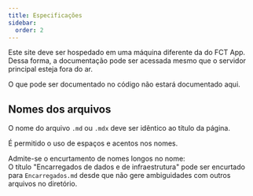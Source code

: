 ```yaml
---
title: Especificações
sidebar:
  order: 2
---
```


Este site deve ser hospedado em uma máquina diferente da do FCT App. Dessa forma, a documentação pode ser acessada mesmo que o servidor principal esteja fora do ar.

O que pode ser documentado no código não estará documentado aqui.

## Nomes dos arquivos

O nome do arquivo `.md` ou `.mdx` deve ser idêntico ao título da página.

É permitido o uso de espaços e acentos nos nomes.

Admite-se o encurtamento de nomes longos no nome:  
O título "Encarregados de dados e de infraestrutura" pode ser encurtado para `Encarregados.md` desde que não gere ambiguidades com outros arquivos no diretório.
